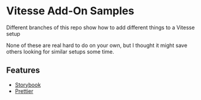 # Vitesse Add-On Samples
Different branches of this repo show how to add different things to a Vitesse setup

None of these are real hard to do on your own, but I thought it might save others looking for similar setups some time.


## Features

- [Storybook](https://github.com/JohnCampionJr/vitesse-addons/tree/storybook/)
- [Prettier](https://github.com/JohnCampionJr/vitesse-addons/tree/prettier)